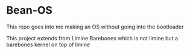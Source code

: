 # Bean-OS
This repo goes into me making an OS without going into the bootloader

This project extends from Limine Barebones which is not limine but a barebones kernel on top of limine
